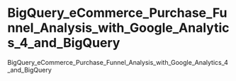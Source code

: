 # BigQuery_eCommerce_Purchase_Funnel_Analysis_with_Google_Analytics_4_and_BigQuery
BigQuery_eCommerce_Purchase_Funnel_Analysis_with_Google_Analytics_4_and_BigQuery
